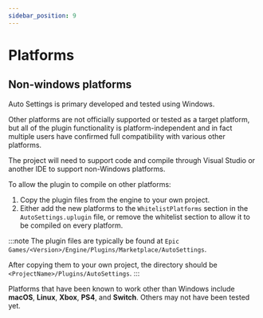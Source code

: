 ```yaml
---
sidebar_position: 9
---
```


# Platforms

## Non-windows platforms

Auto Settings is primary developed and tested using Windows.

Other platforms are not officially supported or tested as a target platform, but all of the plugin functionality is platform-independent and in fact multiple users have confirmed full compatibility with various other platforms.

The project will need to support code and compile through Visual Studio or another IDE to support non-Windows platforms.

To allow the plugin to compile on other platforms:

1. Copy the plugin files from the engine to your own project.
2. Either add the new platforms to the `WhitelistPlatforms` section in the `AutoSettings.uplugin` file, or remove the whitelist section to allow it to be compiled on every platform.

:::note
The plugin files are typically be found at `Epic Games/<Version>/Engine/Plugins/Marketplace/AutoSettings`.

After copying them to your own project, the directory should be `<ProjectName>/Plugins/AutoSettings`.
:::

Platforms that have been known to work other than Windows include **macOS**, **Linux**, **Xbox**, **PS4**, and **Switch**. Others may not have been tested yet.